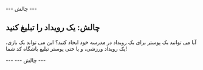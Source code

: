 \--- چالش \---

## چالش: یک رویداد را تبلیغ کنید

آیا می توانید یک پوستر برای یک رویداد در مدرسه خود ایجاد کنید؟ این می تواند یک بازی، یک رویداد ورزشی، و یا حتی پوستر تبلیغ باشگاه کد شما!

\--- \--- چالش \---